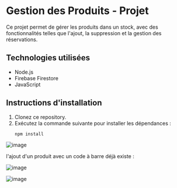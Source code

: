 # Gestion des Produits - Projet

Ce projet permet de gérer les produits dans un stock, avec des fonctionnalités telles que l'ajout, la suppression et la gestion des réservations.

## Technologies utilisées
- Node.js
- Firebase Firestore
- JavaScript

## Instructions d'installation

1. Clonez ce repository.
2. Exécutez la commande suivante pour installer les dépendances :
   ```bash
   npm install

![image](https://github.com/user-attachments/assets/647e6977-970a-4d05-a075-64564ed0370a)


l'ajout d'un produit avec un code à barre déjà existe :

![image](https://github.com/user-attachments/assets/f999fd23-b650-4981-832c-306243f3f4fa)


![image](https://github.com/user-attachments/assets/3bdcf120-e8ab-41bd-9640-5a9a0f671979)


